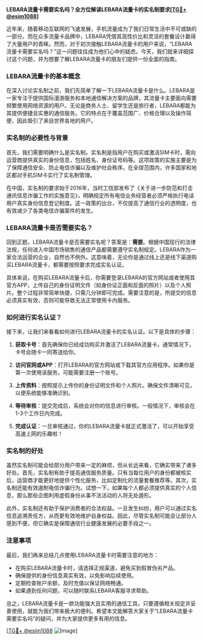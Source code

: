**LEBARA流量卡需要实名吗？全方位解读LEBARA流量卡的实名制要求[[TG💪+ @esim1088](https://t.me/s/esim1088)]**

近年来，随着移动互联网的飞速发展，手机流量成为了我们日常生活中不可或缺的一部分。而在众多流量卡品牌中，LEBARA凭借其高性价比和灵活的套餐设计赢得了大量用户的青睐。然而，对于初次接触LEBARA流量卡的用户来说，“LEBARA流量卡需要实名吗？”这一问题往往成为他们心中的疑虑。今天，我们就来详细探讨这个问题，并为想要了解LEBARA流量卡的朋友们提供一份全面的指南。

### LEBARA流量卡的基本概念

在深入讨论实名制之前，我们先简单了解一下LEBARA流量卡是什么。LEBARA是一家专注于提供国际漫游服务和本地通信解决方案的品牌，其流量卡主要面向需要频繁使用网络资源的用户。无论是商务人士、留学生还是旅行者，LEBARA都能为其提供便捷且实惠的通信服务。它的特点在于覆盖范围广、价格合理以及操作简便，因此吸引了来自世界各地的用户。

### 实名制的必要性与背景

首先，我们需要明确什么是实名制。实名制是指用户在购买或激活SIM卡时，需向运营商提供真实的身份信息，包括姓名、身份证号码等。这项政策的实施主要是为了保障通信安全、防止电信诈骗以及维护社会秩序。在全球范围内，许多国家和地区都对手机SIM卡实行了实名制管理。

在中国，实名制的要求始于2016年，当时工信部发布了《关于进一步防范和打击通讯信息诈骗工作的实施意见》，明确规定所有电信业务经营者必须严格执行电话用户真实身份信息登记制度。这一政策的出台，不仅提高了通信行业的透明度，也有效减少了各类电信诈骗案件的发生。

### LEBARA流量卡是否需要实名？

回到正题，LEBARA流量卡是否需要实名呢？答案是：**需要**。根据中国现行的法律法规，任何进入中国市场销售的通信产品都需要遵守实名制规定。LEBARA作为一家合法运营的企业，自然也不例外。这意味着，无论你是通过线上还是线下渠道购买LEBARA流量卡，都需要按照要求完成实名认证。

具体来说，在购买LEBARA流量卡后，你需要登录LEBARA的官方网站或者使用其官方APP，上传自己的身份证明文件（如身份证正面和反面的照片）以及个人照片。整个过程非常简单快捷，只需几分钟即可完成。需要注意的是，所提交的信息必须真实有效，否则可能导致无法正常使用卡内服务。

### 如何进行实名认证？

接下来，让我们来看看如何进行LEBARA流量卡的实名认证。以下是具体的步骤：

1. **获取卡号**：首先确保你已经成功购买并激活了LEBARA流量卡。通常情况下，卡号会随卡一同寄送给你。
   
2. **访问官网或APP**：打开LEBARA的官方网站或下载其官方应用程序。如果你是第一次使用该服务，可能需要注册一个账号。

3. **上传资料**：按照提示上传你的身份证明文件和个人照片。确保文件清晰可见，以便系统能够准确识别。

4. **等待审核**：提交完成后，系统会对你的信息进行审核。一般情况下，审核会在1-3个工作日内完成。

5. **完成认证**：一旦审核通过，你的LEBARA流量卡就正式激活了，可以开始享受高速上网的乐趣啦！

### 实名制的好处

虽然实名制可能会给部分用户带来一定的麻烦，但从长远来看，它确实带来了诸多好处。首先，实名制有助于提高通信服务质量。只有当每位用户的身份都被核实后，运营商才能更好地提供个性化服务，比如定制化的流量套餐推荐等。其次，实名制还能有效遏制电信诈骗行为。试想一下，如果每个人都必须提供真实的个人信息，那么那些企图利用虚假身份从事不法活动的人将无处遁形。

此外，实名制还有助于保护消费者的合法权益。一旦发生纠纷，用户可以通过实名信息追溯责任方，从而更有效地维护自身权益。因此，尽管实名制可能会让部分人感到不便，但它确实是保障通信行业健康发展的必要手段之一。

### 注意事项

最后，我们再来总结几点使用LEBARA流量卡时需要注意的地方：

- 在购买LEBARA流量卡时，请选择正规渠道，避免买到假冒伪劣产品。
- 确保提供的身份信息真实有效，以免影响后续使用。
- 定期检查账户余额，及时充值以保证网络畅通。
- 如果遇到任何问题，可以随时联系LEBARA客服寻求帮助。

总之，LEBARA流量卡是一款功能强大且实用的通信工具，只要遵循相关规定并妥善使用，就能为我们带来极大的便利。希望本文能解答大家关于“LEBARA流量卡需要实名吗”的疑问，并为大家提供更多有用的信息。

[[TG💪+ @esim1088](https://t.me/s/esim1088) ![Image](https://i.postimg.cc/4NQfJmqS/Snipaste-2025-05-13-00-14-12.png)]